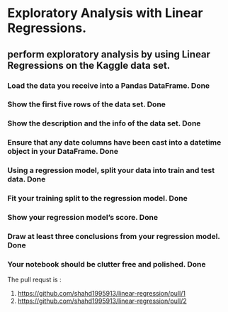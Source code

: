 # Exploratory Analysis with Linear Regressions.
## perform exploratory analysis by using Linear Regressions on the Kaggle data set.

### Load the data you receive into a Pandas DataFrame.   Done 
### Show the first five rows of the data set.  Done 
### Show the description and the info of the data set.  Done 
### Ensure that any date columns have been cast into a datetime object in your DataFrame.  Done 
### Using a regression model, split your data into train and test data.  Done 
### Fit your training split to the regression model.  Done 
### Show your regression model’s score.  Done 
### Draw at least three conclusions from your regression model.  Done 
### Your notebook should be clutter free and polished.  Done 

The pull requst is :
1. https://github.com/shahd1995913/linear-regression/pull/1
2. https://github.com/shahd1995913/linear-regression/pull/2
